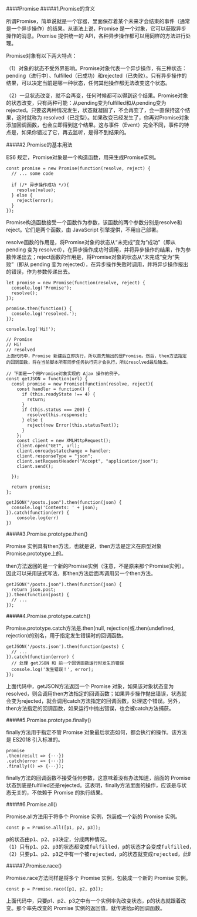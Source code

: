 ####Promise
#####1.Promise的含义
<p>
所谓Promise，简单说就是一个容器，里面保存着某个未来才会结束的事件（通常是一个异步操作）的结果。从语法上说，Promise 是一个对象，它可以获取异步操作的消息。Promise 提供统一的 API，各种异步操作都可以用同样的方法进行处理。
</p>
<p>
Promise对象有以下两大特点：
</p>
<p>
（1）对象的状态不受外界影响。Promise对象代表一个异步操作，有三种状态：pending（进行中）、fulfilled（已成功）和rejected（已失败）。只有异步操作的结果，可以决定当前是哪一种状态，任何其他操作都无法改变这个状态。
</p>
<p>
（2）一旦状态改变，就不会再变，任何时候都可以得到这个结果。Promise对象的状态改变，只有两种可能：从pending变为fulfilled和从pending变为rejected。只要这两种情况发生，状态就凝固了，不会再变了，会一直保持这个结果，这时就称为 resolved（已定型）。如果改变已经发生了，你再对Promise对象添加回调函数，也会立即得到这个结果。这与事件（Event）完全不同，事件的特点是，如果你错过了它，再去监听，是得不到结果的。
</p>

#####2.Promise的基本用法
<p>
ES6 规定，Promise对象是一个构造函数，用来生成Promise实例。
</p>

```
const promise = new Promise(function(resolve, reject) {
  // ... some code

  if (/* 异步操作成功 */){
    resolve(value);
  } else {
    reject(error);
  }
});
```
<p>
Promise构造函数接受一个函数作为参数，该函数的两个参数分别是resolve和reject。它们是两个函数，由 JavaScript 引擎提供，不用自己部署。
</p>
<p>
resolve函数的作用是，将Promise对象的状态从“未完成”变为“成功”（即从 pending 变为 resolved），在异步操作成功时调用，并将异步操作的结果，作为参数传递出去；reject函数的作用是，将Promise对象的状态从“未完成”变为“失败”（即从 pending 变为 rejected），在异步操作失败时调用，并将异步操作报出的错误，作为参数传递出去。
</p>

```
let promise = new Promise(function(resolve, reject) {
  console.log('Promise');
  resolve();
});

promise.then(function() {
  console.log('resolved.');
});

console.log('Hi!');

// Promise
// Hi!
// resolved
上面代码中，Promise 新建后立即执行，所以首先输出的是Promise。然后，then方法指定的回调函数，将在当前脚本所有同步任务执行完才会执行，所以resolved最后输出。
```

```
// 下面是一个用Promise对象实现的 Ajax 操作的例子。
const getJSON = function(url) {
  const promise = new Promise(function(resolve, reject){
    const handler = function() {
      if (this.readyState !== 4) {
        return;
      }
      if (this.status === 200) {
        resolve(this.response);
      } else {
        reject(new Error(this.statusText));
      }
    };
    const client = new XMLHttpRequest();
    client.open("GET", url);
    client.onreadystatechange = handler;
    client.responseType = "json";
    client.setRequestHeader("Accept", "application/json");
    client.send();

  });

  return promise;
};

getJSON("/posts.json").then(function(json) {
  console.log('Contents: ' + json);
}).catch(function(err) {
    console.log(err)
})
```
#####3.Promise.prototype.then() 
<p>
Promise 实例具有then方法，也就是说，then方法是定义在原型对象Promise.prototype上的。
</p>
<p>
then方法返回的是一个新的Promise实例（注意，不是原来那个Promise实例）。因此可以采用链式写法，即then方法后面再调用另一个then方法。
</p>

```
getJSON("/posts.json").then(function(json) {
  return json.post;
}).then(function(post) {
  // ...
});
```
#####4.Promise.prototype.catch() 
<p>
Promise.prototype.catch方法是.then(null, rejection)或.then(undefined, rejection)的别名，用于指定发生错误时的回调函数。
</p>

```
getJSON('/posts.json').then(function(posts) {
  // ...
}).catch(function(error) {
  // 处理 getJSON 和 前一个回调函数运行时发生的错误
  console.log('发生错误！', error);
});
```
<p>
上面代码中，getJSON方法返回一个 Promise 对象，如果该对象状态变为resolved，则会调用then方法指定的回调函数；如果异步操作抛出错误，状态就会变为rejected，就会调用catch方法指定的回调函数，处理这个错误。另外，then方法指定的回调函数，如果运行中抛出错误，也会被catch方法捕获。
</p>

#####5.Promise.prototype.finally()
<p>
finally方法用于指定不管 Promise 对象最后状态如何，都会执行的操作。该方法是 ES2018 引入标准的。
</p>

```
promise
.then(result => {···})
.catch(error => {···})
.finally(() => {···});
```
<p>
finally方法的回调函数不接受任何参数，这意味着没有办法知道，前面的 Promise 状态到底是fulfilled还是rejected。这表明，finally方法里面的操作，应该是与状态无关的，不依赖于 Promise 的执行结果。
</p>

#####6.Promise.all()
<p>
Promise.all方法用于将多个 Promise 实例，包装成一个新的 Promise 实例。
</p>

```
const p = Promise.all([p1, p2, p3]);
```
<pre>
p的状态由p1、p2、p3决定，分成两种情况。
（1）只有p1、p2、p3的状态都变成fulfilled，p的状态才会变成fulfilled，此时p1、p2、p3的返回值组成一个数组，传递给p的回调函数。
（2）只要p1、p2、p3之中有一个被rejected，p的状态就变成rejected，此时第一个被reject的实例的返回值，会传递给p的回调函数。
</pre>

#####7.Promise.race()
<p>Promise.race方法同样是将多个 Promise 实例，包装成一个新的 Promise 实例。</p>

```
const p = Promise.race([p1, p2, p3]);
```
<p>
上面代码中，只要p1、p2、p3之中有一个实例率先改变状态，p的状态就跟着改变。那个率先改变的 Promise 实例的返回值，就传递给p的回调函数。
</p>
<p></p>
<p></p>
<p></p>
<p></p>